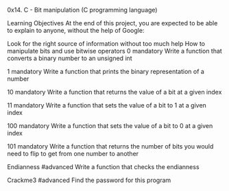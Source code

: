0x14. C - Bit manipulation (C programming language)

Learning Objectives At the end of this project, you are expected to be able to explain to anyone, without the help of Google:

Look for the right source of information without too much help
How to manipulate bits and use bitwise operators
0 mandatory Write a function that converts a binary number to an unsigned int

1 mandatory Write a function that prints the binary representation of a number

10 mandatory Write a function that returns the value of a bit at a given index

11 mandatory Write a function that sets the value of a bit to 1 at a given index

100 mandatory Write a function that sets the value of a bit to 0 at a given index

101 mandatory Write a function that returns the number of bits you would need to flip to get from one number to another

Endianness #advanced Write a function that checks the endianness

Crackme3 #advanced Find the password for this program
